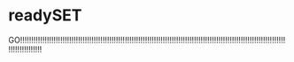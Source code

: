 # readySET
GO!!!!!!!!!!!!!!!!!!!!!!!!!!!!!!!!!!!!!!!!!!!!!!!!!!!!!!!!!!!!!!!!!!!!!!!!!!!!!!!!!!!!!!!!!!!!!!!!!!!!!!!!!!!!!!!!!!!!!!!!!!!!!!!!!!!!!!
